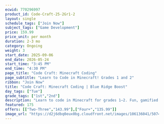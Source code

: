 ```yaml
---
ecwid: 770296997
product_id: Code-Craft-25-2Gr1-2
layout: single
schedule_tags: ["Join Now"]
subject_tags: ["Game Development"]
price: 159.99
price_unit: per month
duration: 2-3 mo
category: Ongoing
weight: 3
start_date: 2025-09-06
end_date: 2026-05-24
start_time: "3:45 PM"
end_time: "4:30 PM"
page_title: "Code Craft: Minecraft Coding"
page_subtitle: "Learn to Code in Minecraft! Grades 1 and 2"
ribbon: "Join Now"
title: "Code Craft: Minecraft Coding | Blue Ridge Boost"
day_tags: ["Tue"]
grade_tags: ["1st","2nd"]
description: "Learn to code in Minecraft for grades 1–2. Fun, gamified programming that builds problem-solving and creativity at Blue Ridge Boost. Charlottesville, VA. Contact (434) 260-0636 or nora@blueridgeboost.com ." 
featured: 175
offers: [["Two-Three","143.99"],["Four+","135.99"]]
image_url: "https://d2j6dbq0eux0bg.cloudfront.net/images/106136041/5074183223.png"
---
```

